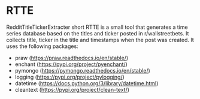 # RTTE
RedditTitleTickerExtracter short RTTE is a small tool that generates a time series database based on the titles and ticker posted in r/wallstreetbets. It collects title, ticker in the title and timestamps when the post was created. It uses the following packages:
- praw (https://praw.readthedocs.io/en/stable/)
- enchant (https://pypi.org/project/pyenchant/)
- pymongo (https://pymongo.readthedocs.io/en/stable/)
- logging (https://pypi.org/project/pylogging/)
- datetime (https://docs.python.org/3/library/datetime.html)
- cleantext (https://pypi.org/project/clean-text/)